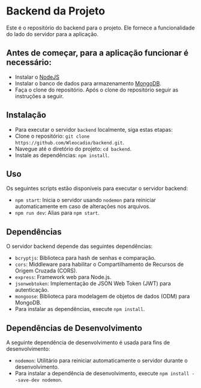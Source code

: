 # Backend da Projeto
Este é o repositório do backend para o projeto. Ele fornece a funcionalidade do lado do servidor para a aplicação.

## Antes de começar, para a aplicação funcionar é necessário:
- Instalar o [NodeJS](https://nodejs.org/en/)
- Instalar o banco de dados para armazenamento [MongoDB](https://www.mongodb.com/try/download/community).
- Faça o clone do repositório. Após o clone do repositório seguir as instruções a seguir.

## Instalação
- Para executar o servidor `backend` localmente, siga estas etapas:
- Clone o repositório: `git clone https://github.com/Wleocadio/backend.git`.
- Navegue até o diretório do projeto:  `cd backend`.
- Instale as dependências: `npm install`.

## Uso
Os seguintes scripts estão disponíveis para executar o servidor backend:

- `npm start`: Inicia o servidor usando `nodemon` para reiniciar automaticamente em caso de alterações nos arquivos.
- `npm run dev`: Alias para `npm start`.

## Dependências
O servidor backend depende das seguintes dependências:

- `bcryptjs`: Biblioteca para hash de senhas e comparação.
- `cors`: Middleware para habilitar o Compartilhamento de Recursos de Origem Cruzada (CORS).
- `express`: Framework web para Node.js.
- `jsonwebtoken`: Implementação de JSON Web Token (JWT) para autenticação.
- `mongoose`: Biblioteca para modelagem de objetos de dados (ODM) para MongoDB.
- Para instalar as dependências, execute `npm install`.

## Dependências de Desenvolvimento
A seguinte dependência de desenvolvimento é usada para fins de desenvolvimento:

- `nodemon`: Utilitário para reiniciar automaticamente o servidor durante o desenvolvimento.
- Para instalar a dependência de desenvolvimento, execute `npm install --save-dev nodemon`.